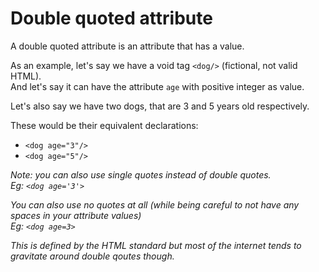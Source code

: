 
# Double quoted attribute

A double quoted attribute is an attribute that has a value.

As an example, let's say we have a void tag `<dog/>` (fictional, not valid HTML).  
And let's say it can have the attribute `age` with positive integer as value.

Let's also say we have two dogs, that are 3 and 5 years old respectively.

These would be their equivalent declarations:
* `<dog age="3"/>`
* `<dog age="5"/>`

*Note: you can also use single quotes instead of double quotes.*  
*Eg: `<dog age='3'>`*

*You can also use no quotes at all
(while being careful to not have any spaces in your attribute values)*  
*Eg: `<dog age=3>`*

*This is defined by the HTML standard
but most of the internet tends to gravitate around double qoutes though.* 
